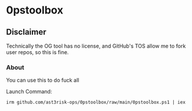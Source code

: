 # 0pstoolbox
## Disclaimer
Technically the OG tool has no license, and GitHub's TOS allow me to fork user repos, so this is fine.

### About

You can use this to do fuck all


Launch Command:

`irm github.com/ast3risk-ops/0pstoolbox/raw/main/0pstoolbox.ps1 | iex`
